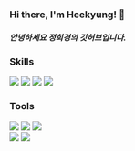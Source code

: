 ### Hi there, I'm Heekyung! 👋

##### 안녕하세요 정희경의 깃허브입니다.

### Skills
<img src="https://img.shields.io/badge/HTML5-E34F26?style=flat-square&logo=HTML5&logoColor=white"/> <img src="https://img.shields.io/badge/CSS3-1572B6?style=flat-square&logo=CSS3&logoColor=white"/> <img src="https://img.shields.io/badge/Javascript-F7DF1E?style=flat-square&logo=Javascript&logoColor=white"/> <img src="https://img.shields.io/badge/JQuery-0769AD?style=flat-square&logo=JQuery&logoColor=white"/>
### Tools
<img src="https://img.shields.io/badge/Adobephotoshop-31A8FF?style=flat-square&logo=Adobephotoshop&logoColor=white"/> <img src="https://img.shields.io/badge/Adobeillustrator-FF9A00?style=flat-square&logo=Adobeillustrator&logoColor=white"/> <img src="https://img.shields.io/badge/Adobeindesign-FF3366?style=flat-square&logo=Adobeindesign&logoColor=white"/><br>
<img src="https://img.shields.io/badge/Figma-F24E1E?style=flat-square&logo=Figma&logoColor=white"/> <img src="https://img.shields.io/badge/VisualStudiocode-007ACC?style=flat-square&logo=VisualStudiocode&logoColor=white"/>



<!--
<img src="https://img.shields.io/badge/Gmail-EA4335?style=flat-square&logo=Gmail&logoColor=white"/> kerryjhk@gmail.com


**JungHeekyung/JungHeekyung** is a ✨ _special_ ✨ repository because its `README.md` (this file) appears on your GitHub profile.

Here are some ideas to get you started:

- 🔭 I’m currently working on ...
- 🌱 I’m currently learning ...
- 👯 I’m looking to collaborate on ...
- 🤔 I’m looking for help with ...
- 💬 Ask me about ...
- 📫 How to reach me: ...
- 😄 Pronouns: ...
- ⚡ Fun fact: ...
-->
